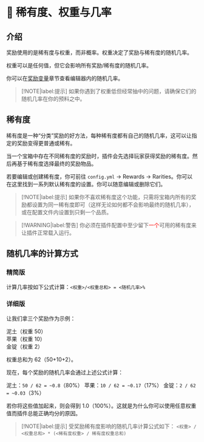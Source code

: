 # 🎡 稀有度、权重与几率

## 介绍

奖励使用的是稀有度与权重，而非概率。权重决定了奖励与稀有度的随机几率。

权重可以是任何值，但它会影响所有奖励/稀有度的随机几率。

你可以在[奖励变量](features.reward-placeholders.md)章节查看编辑器内的随机几率。

> [!NOTE|label:提示]
> 如果你遇到了权重低但经常抽中的问题，请确保它们的随机几率在你的预料之中。

## 稀有度

稀有度是一种“分类”奖励的好方法，每种稀有度都有自己的随机几率，这可以让指定的奖励变得更普通或稀有。

当一个宝箱中存在不同稀有度的奖励时，插件会先选择玩家获得奖励的稀有度。然后再基于稀有度选择最终的奖励物品。

若要编辑或创建稀有度，你可前往 `config.yml` -> Rewards -> Rarities。你可以在这里找到一系列默认稀有度的设置。你可以随意编辑或删除它们。

> [!NOTE|label:提示]
> 如果你不喜欢稀有度这个功能，只需将宝箱内所有的奖励都设置为同一稀有度即可（这样无论如何都不会影响最终的随机几率），或在配置文件内设置到只剩一个品质。

> [!WARNING|label:警告]
> 你必须在插件配置中至少留下<font color="red">一个</font>可用的稀有度来让插件正常载入运行。

## 随机几率的计算方式

### 精简版

计算几率按如下公式计算：`<权重>/<权重总和> = <随机几率>%`

### 详细版

让我们拿三个奖励作为示例：

泥土（权重 50）    
苹果（权重 10）    
金锭（权重 2）    

权重总和为 62（50+10+2）。

现在，每个奖励的随机几率会通过上述公式计算：

泥土：`50 / 62 = ~0.8`（80%）
苹果：`10 / 62 = ~0.17`（17%）
金锭：`2 / 62 = ~0.03`（3%）

若你将这些值加起来，则会得到 1.0（100%）。这就是为什么你可以使用任意权重值而插件总能正确均分的原因。

> [!NOTE|label:提示]
> 受奖励稀有度影响的随机几率计算公式如下：
> `<权重> / <权重总和> * (<稀有度权重> / 稀有度权重总和)`
